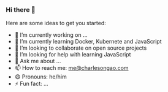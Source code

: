 ### Hi there 👋


Here are some ideas to get you started:

- 🔭 I’m currently working on ...
- 🌱 I’m currently learning Docker, Kubernete and JavaScript
- 👯 I’m looking to collaborate on open source projects
- 🤔 I’m looking for help with learning JavaScript
- 💬 Ask me about ...
- 📫 How to reach me: me@charlesongao.com
- 😄 Pronouns: he/him
- ⚡ Fun fact: ...
